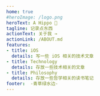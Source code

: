 ```yaml
---
home: true
#heroImage: /logo.png
heroText: A Hippo 🦛
tagline: 记录点东西
actionText: 关于我 →
actionLink: /ABOUT.md
features:
- title: iOS
  details: 写一些 iOS 相关的技术文章
- title: Technology
  details: 存放一些技术相关的文章
- title: Philosophy
  details: 存放一些哲学相关的读书笔记
footer:  -青草绿水边-
---
```


<Vssue :title="$title" />


